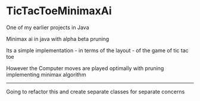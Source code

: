 # TicTacToeMinimaxAi

One of my earlier projects in Java

Minimax ai in java with alpha beta pruning

Its a simple implementation - in terms of the layout - of the game of tic tac toe

However the Computer moves are played optimally with pruning implementing minimax algorithm

-------------------------------------------------------------------

Going to refactor this and create separate classes for separate concerns
